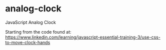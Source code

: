 # analog-clock
JavaScript Analog Clock

Starting from the code found at:
https://www.linkedin.com/learning/javascript-essential-training-3/use-css-to-move-clock-hands
